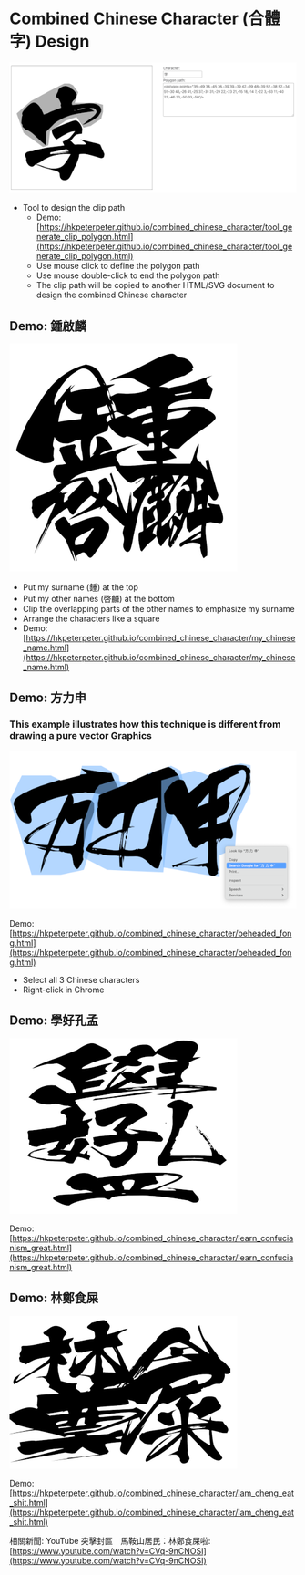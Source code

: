 # Combined Chinese Character (合體字) Design

![Image of the tool](screenshots/tool_to_find_clip_path_polygon.png)

- Tool to design the clip path
    - Demo: [https://hkpeterpeter.github.io/combined_chinese_character/tool_generate_clip_polygon.html](https://hkpeterpeter.github.io/combined_chinese_character/tool_generate_clip_polygon.html)
    - Use mouse click to define the polygon path
    - Use mouse double-click to end the polygon path
    - The clip path will be copied to another HTML/SVG document to design the combined Chinese character

## Demo: 鍾啟麟

![Image of 鍾啟麟](screenshots/my_chinese_name_square.png)

- Put my surname (鍾) at the top
- Put my other names (啓麟) at the bottom
- Clip the overlapping parts of the other names to emphasize my surname
- Arrange the characters like a square
- Demo: [https://hkpeterpeter.github.io/combined_chinese_character/my_chinese_name.html](https://hkpeterpeter.github.io/combined_chinese_character/my_chinese_name.html)

## Demo: 方力申

### This example illustrates how this technique is different from drawing a pure vector Graphics

![Image of 方力申](screenshots/beheaded_fong.png)

Demo: [https://hkpeterpeter.github.io/combined_chinese_character/beheaded_fong.html](https://hkpeterpeter.github.io/combined_chinese_character/beheaded_fong.html)
- Select all 3 Chinese characters 
- Right-click in Chrome


## Demo: 學好孔孟

![Image of 學好孔孟](screenshots/learn_confucianism_great.png)

Demo: [https://hkpeterpeter.github.io/combined_chinese_character/learn_confucianism_great.html](https://hkpeterpeter.github.io/combined_chinese_character/learn_confucianism_great.html)

## Demo: 林鄭食屎

![Image of 林鄭食屎](screenshots/lam_cheng_eat_shit.png)

Demo: [https://hkpeterpeter.github.io/combined_chinese_character/lam_cheng_eat_shit.html](https://hkpeterpeter.github.io/combined_chinese_character/lam_cheng_eat_shit.html)

相關新聞: YouTube 突擊封區　馬鞍山居民：林鄭食屎啦: [https://www.youtube.com/watch?v=CVq-9nCNOSI](https://www.youtube.com/watch?v=CVq-9nCNOSI)






 
